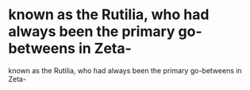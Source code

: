 # known as the Rutilia, who had always been the primary go-betweens in Zeta-

known as the Rutilia, who had always been the primary go-betweens in Zeta-